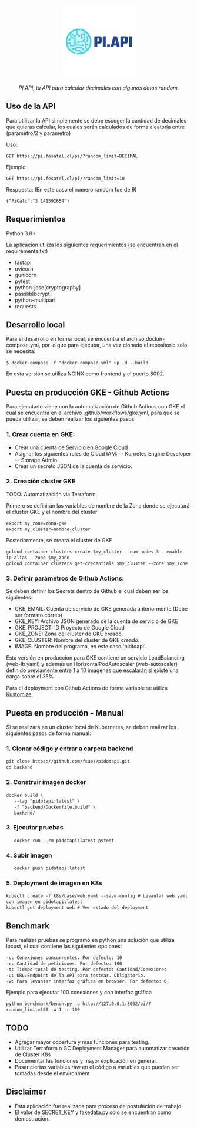<p align="center">
  <img src="logo.png" alt="PI.API">
</p>
<p align="center">
    <em>PI.API, tu API para calcular decimales con algunos datos random. </em>
</p>

## Uso de la API
Para utilizar la API simplemente se debe escoger la cantidad de decimales que quieras calcular, los cuales serán calculados de forma aleatoria entre (parametro/2 y parametro)

Uso: 

```console
GET https://pi.fesatel.cl/pi/?random_limit=DECIMAL 
```

Ejemplo:
```console
GET https://pi.fesatel.cl/pi/?random_limit=10 
```

Respuesta: (En este caso el numero random fue de 9)
```console
{"PiCalc":"3.141592654"}
```

## Requerimientos
Python 3.8+

La aplicación utiliza los siguientes requerimientos (se encuentran en el requirements.txt)
* fastapi
* uvicorn
* gunicorn
* pytest
* python-jose[cryptography]
* passlib[bcrypt]
* python-multipart
* requests

## Desarrollo local
Para el desarrollo en forma local, se encuentra el archivo docker-compose.yml, por lo que para ejecutar, una vez clonado el repositorio solo se necesita: 

```console
$ docker-compose -f "docker-compose.yml" up -d --build
```
En esta versión se utiliza NGINX como frontend y el puerto 8002.

## Puesta en producción GKE - Github Actions
Para ejecutarlo viene con la automatización de Github Actions con GKE el cual se encuentra en el archivo .github/workflows/gke.yml, para que se pueda utilizar, se deben realizar los siguientes pasos

### 1. Crear cuenta en GKE:

- Crear una cuenta de <a href="https://console.cloud.google.com/iam-admin/serviceaccounts">Servicio en Google Cloud</a>
- Asignar los siguientes roles de Cloud IAM:
-- Kurnetes Engine Developer
-- Storage Admin
- Crear un secreto JSON de la cuenta de servicio. 

### 2. Creación cluster GKE
TODO: Automatización via Terraform.

Primero se definirán las variables de nombre de la Zona donde se ejecutará el cluster GKE y el nombre del cluster
```console
export my_zone=zona-gke
export my_cluster=nombre-cluster
```

Posteriormente, se creará el cluster de GKE

```console
gcloud container clusters create $my_cluster --num-nodes 3 --enable-ip-alias --zone $my_zone
gcloud container clusters get-credentials $my_cluster --zone $my_zone
```
### 3. Definir parámetros de Github Actions:

Se deben definir los Secrets dentro de Github el cual deben ser los siguientes:

* GKE_EMAIL: Cuenta de servicio de GKE generada anteriormente (Debe ser formato correo)
* GKE_KEY: Archivo JSON generado de la cuenta de servicio de GKE
* GKE_PROJECT: ID Proyecto de Google Cloud
* GKE_ZONE: Zona del cluster de GKE creado. 
* GKE_CLUSTER: Nombre del cluster de GKE creado.
* IMAGE: Nombre del programa, en este caso 'pidtoapi'.

Esta versión en producción para GKE contiene un servicio LoadBalancing (web-lb.yaml) y además un HorizontalPodAutoscaler (web-autoscaler) definido previamente entre 1 a 10 imágenes que escalarán si existe una carga sobre el 35%.

Para el deployment con Github Actions de forma variable se utiliza <a href="https://kustomize.io/">Kustomize </a> 

## Puesta en producción - Manual

Si se realizará en un cluster local de Kubernetes, se deben realizar los siguientes pasos de forma manual:

### 1. Clonar código y entrar a carpeta backend

```console
git clone https://github.com/fsaez/pidotapi.git
cd backend
```
### 2. Construir imagen docker

```console
docker build \
   --tag "pidotapi:latest" \
   -f "backend/Dockerfile.build" \
   backend/
```

### 3. Ejecutar pruebas 
```console
   docker run --rm pidotapi:latest pytest
```
### 4. Subir imagen
```console
   docker push pidotapi:latest
```
### 5. Deployment de imagen en K8s

```console
kubectl create -f k8s/base/web.yaml --save-config # Levantar web.yaml con imagen en pidotapi:latest
kubectl get deployment web # Ver estado del deployment
```

## Benchmark
Para realizar pruebas se programó en python una solución que utiliza locust, el cual contiene las siguientes opciones:
```console
-c: Conexiones concurrentes. Por defecto: 10
-r: Cantidad de peticiones. Por defecto: 100
-t: Tiempo total de testing. Por defecto: Cantidad/Conexiones
-u: URL/Endpoint de la API para testear. Obligatorio.
-w: Para levantar interfaz gráfica en browser. Por defecto: 0.
```

Ejemplo para ejecutar 100 conexiones y con interfaz gráfica
```console
python benchmark/bench.py -u http://127.0.0.1:8002/pi/?random_limit=100 -w 1 -r 100
```

## TODO
* Agregar mayor cobertura y mas funciones para testing.
* Utilizar Terraform o GC Deployment Manager para automatizar creación de Cluster K8s
* Documentar las funciones y mayor explicación en general.
* Pasar ciertas variables raw en el código a variables que puedan ser tomadas desde el environment

## Disclaimer
* Esta aplicación fue realizada para proceso de postulación de trabajo.
* El valor de SECRET_KEY y fakedata.py solo se encuentran como demostración.
